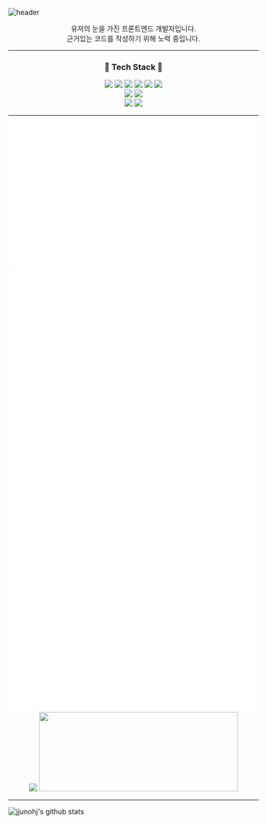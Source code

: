 ![header](https://capsule-render.vercel.app/api?type=waving&color=50:a1c4fd,100:c2e9fb&height=120&section=header&text=jjunohj&fontSize=64&fontColor=343a40&animation=fadeIn)

<p align="center">
유저의 눈을 가진 프론트엔드 개발자입니다.
</br>
근거있는 코드를 작성하기 위해 노력 중입니다.
</p>

<hr />

<h3 align="center">🌿 Tech Stack 🌿</h3>

<p align="center">
  <img src="https://img.shields.io/badge/HTML-E34F26?style=flat-square&logo=html5&logoColor=white"/>
  <img src="https://img.shields.io/badge/CSS-1572B6?style=flat-square&logo=css3&logoColor=white"/>
  <img src="https://img.shields.io/badge/JavaScript-F7DF1E?style=flat-square&logo=javascript&logoColor=black"/>
  <img src="https://img.shields.io/badge/TypeScript-3274C0?style=flat-square&logo=typescript&logoColor=white"/>
  <img src="https://img.shields.io/badge/React-20232a.svg?style=flat-square&logo=react&logoColor=61DAFB" />
  <img src="https://img.shields.io/badge/Next-000000.svg?style=flat-square&logo=Next.js&logoColor=white">
  <br>

  <img src="https://img.shields.io/badge/Python-3776AB?style=flat-square&logo=Python&logoColor=white">
  <img src="https://img.shields.io/badge/Postgresql-4169E1?style=flat-square&logo=Postgresql&logoColor=white">
  <br>

  <img src="https://img.shields.io/badge/Git-F05032?style=flat-square&logo=Git&logoColor=white">
  <img src="https://img.shields.io/badge/GitHub-181717?style=flat-square&logo=GitHub&logoColor=white">
  
</p>


<hr />

<p align="center">
  <img src="https://raw.githubusercontent.com/jjunohj/github-stats/master/generated/overview.svg#gh-dark-mode-only" />
  <img src="https://raw.githubusercontent.com/jjunohj/github-stats/master/generated/overview.svg#gh-light-mode-only" />
  <img src="https://raw.githubusercontent.com/jjunohj/github-stats/master/generated/languages.svg#gh-dark-mode-only" />
  <img src="https://raw.githubusercontent.com/jjunohj/github-stats/master/generated/languages.svg#gh-light-mode-only" />
  <img src="http://mazassumnida.wtf/api/v2/generate_badge?boj=jjunohj"/>
  

<a href="https://github.com/devxb/gitanimals">
  <img
    src="https://render.gitanimals.org/farms/jjunohj"
    width="400"
    height="160"
  />
</a>

<hr/>

![jjunohj's github stats](https://github-readme-stats.vercel.app/api?username=jjunohj&show_icons=true&theme=ambient_gradient)
  
</p>
